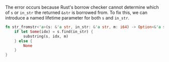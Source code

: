 The error occurs because Rust's borrow checker cannot determine which of `s` or `in_str` the returned `&str` is borrowed from. To fix this, we can introduce a named lifetime parameter for both `s` and `in_str`.

```rs
fn str_fromstr<'a>(s: &'a str, in_str: &'a str, m: i64) -> Option<&'a str> {
    if let Some(idx) = s.find(in_str) {
        substring(s, idx, m)
    } else {
        None
    }
}
```
